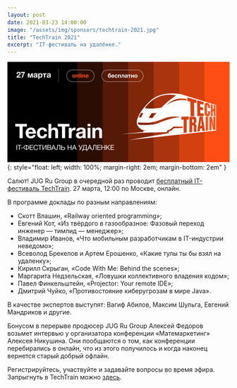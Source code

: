 ```yaml
---
layout: post
date: 2021-03-23 14:00:00
image: "/assets/img/sponsors/techtrain-2021.jpg"
title: "TechTrain 2021"
excerpt: "IT-фестиваль на удалёнке."
---
```


![Luxoft TechFest](/assets/img/sponsors/techtrain-2021.png){: style="float: left; width: 100%; margin-right: 2em; margin-bottom: 2em" }

Салют!
JUG Ru Group в очередной раз проводит [бесплатный IT-фестиваль TechTrain](https://bit.ly/3cakvq7). 27 марта,
12:00 по Москве, онлайн.

В программе доклады по разным направлениям:
* Скотт Влашин, «Railway oriented programming»;
* Евгений Кот, «Из твёрдого в газообразное: Фазовый переход инженер — тимлид — менеджер»;
* Владимир Иванов, «Что мобильным разработчикам в IT-индустрии неведомо»;
* Всеволод Брекелов и Артем Ерошенко, «Какие тулы ты бы взял на удаленку»;
* Кирилл Скрыган, «Code With Me: Behind the scenes»;
* Маргарита Недзельская, «Ловушки коллективного владения кодом»;
* Павел Финкельштейн, «Projector: Your remote IDE»;
* Дмитрий Чуйко, «Противостояние киберугрозам в мире Java».

В качестве экспертов выступят: Вагиф Абилов, Максим Шульга, Евгений Мандриков и другие.

Бонусом в перерыве продюсер JUG Ru Group Алексей Федоров возьмет интервью у организатора конференции «Матемаркетинг» Алексея Никушина. Они пообщаются о том, как конференции перебирались в онлайн, что из этого получилось и когда наконец вернется старый добрый офлайн.

Регистрируйтесь, участвуйте и задавайте вопросы во время эфира. Запрыгнуть в TechTrain можно [здесь](https://bit.ly/3cakvq7).
